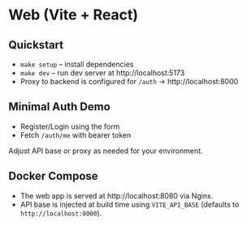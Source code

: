 # Web (Vite + React)

## Quickstart

- `make setup` – install dependencies
- `make dev` – run dev server at http://localhost:5173
- Proxy to backend is configured for `/auth` → http://localhost:8000

## Minimal Auth Demo

- Register/Login using the form
- Fetch `/auth/me` with bearer token

Adjust API base or proxy as needed for your environment.

## Docker Compose

- The web app is served at http://localhost:8080 via Nginx.
- API base is injected at build time using `VITE_API_BASE` (defaults to `http://localhost:8000`).
